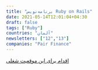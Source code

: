 ```yaml
---
title: "برنامه‌نویس Ruby on Rails"
date: 2021-05-14T12:01:04+04:30
draft: false
tags: ["Ruby"]
countries: "آلمان"
newsletters: ["12","13"]
companies: "Pair Finance"
---
```


[اقدام برای این موقعیت شغلی](https://boards.greenhouse.io/pairfinance/jobs/4060086003)
